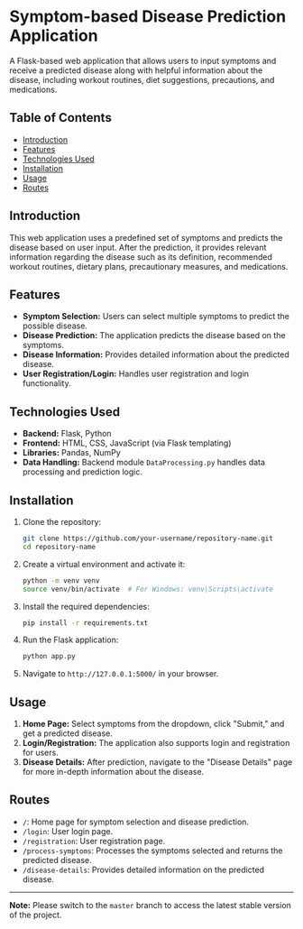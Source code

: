 # Symptom-based Disease Prediction Application

A Flask-based web application that allows users to input symptoms and receive a predicted disease along with helpful information about the disease, including workout routines, diet suggestions, precautions, and medications.

## Table of Contents
- [Introduction](#introduction)
- [Features](#features)
- [Technologies Used](#technologies-used)
- [Installation](#installation)
- [Usage](#usage)
- [Routes](#routes)

## Introduction
This web application uses a predefined set of symptoms and predicts the disease based on user input. After the prediction, it provides relevant information regarding the disease such as its definition, recommended workout routines, dietary plans, precautionary measures, and medications.

## Features
- **Symptom Selection:** Users can select multiple symptoms to predict the possible disease.
- **Disease Prediction:** The application predicts the disease based on the symptoms.
- **Disease Information:** Provides detailed information about the predicted disease.
- **User Registration/Login:** Handles user registration and login functionality.

## Technologies Used
- **Backend:** Flask, Python
- **Frontend:** HTML, CSS, JavaScript (via Flask templating)
- **Libraries:** Pandas, NumPy
- **Data Handling:** Backend module `DataProcessing.py` handles data processing and prediction logic.

## Installation
1. Clone the repository:
    ```bash
    git clone https://github.com/your-username/repository-name.git
    cd repository-name
    ```

2. Create a virtual environment and activate it:
    ```bash
    python -m venv venv
    source venv/bin/activate  # For Windows: venv\Scripts\activate
    ```

3. Install the required dependencies:
    ```bash
    pip install -r requirements.txt
    ```

4. Run the Flask application:
    ```bash
    python app.py
    ```

5. Navigate to `http://127.0.0.1:5000/` in your browser.

## Usage
1. **Home Page:** Select symptoms from the dropdown, click "Submit," and get a predicted disease.
2. **Login/Registration:** The application also supports login and registration for users.
3. **Disease Details:** After prediction, navigate to the "Disease Details" page for more in-depth information about the disease.

## Routes
- `/`: Home page for symptom selection and disease prediction.
- `/login`: User login page.
- `/registration`: User registration page.
- `/process-symptoms`: Processes the symptoms selected and returns the predicted disease.
- `/disease-details`: Provides detailed information on the predicted disease.


---

**Note:** Please switch to the `master` branch to access the latest stable version of the project.
